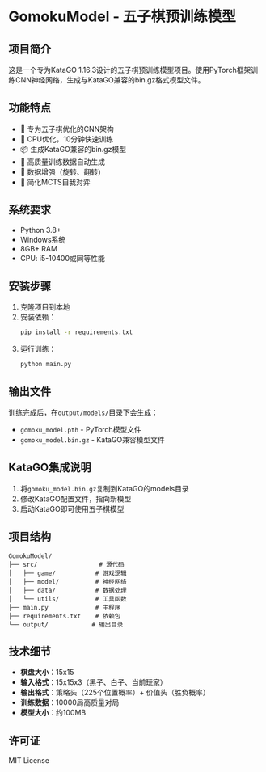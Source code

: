 # GomokuModel - 五子棋预训练模型

## 项目简介

这是一个专为KataGO 1.16.3设计的五子棋预训练模型项目。使用PyTorch框架训练CNN神经网络，生成与KataGO兼容的bin.gz格式模型文件。

## 功能特点

- 🎯 专为五子棋优化的CNN架构
- 🚀 CPU优化，10分钟快速训练
- 📦 生成KataGO兼容的bin.gz模型
- 🎲 高质量训练数据自动生成
- 🔄 数据增强（旋转、翻转）
- 🧠 简化MCTS自我对弈

## 系统要求

- Python 3.8+
- Windows系统
- 8GB+ RAM
- CPU: i5-10400或同等性能

## 安装步骤

1. 克隆项目到本地
2. 安装依赖：
   ```bash
   pip install -r requirements.txt
   ```
3. 运行训练：
   ```bash
   python main.py
   ```

## 输出文件

训练完成后，在`output/models/`目录下会生成：
- `gomoku_model.pth` - PyTorch模型文件
- `gomoku_model.bin.gz` - KataGO兼容模型文件

## KataGO集成说明

1. 将`gomoku_model.bin.gz`复制到KataGO的models目录
2. 修改KataGO配置文件，指向新模型
3. 启动KataGO即可使用五子棋模型

## 项目结构

```
GomokuModel/
├── src/                 # 源代码
│   ├── game/           # 游戏逻辑
│   ├── model/          # 神经网络
│   ├── data/           # 数据处理
│   └── utils/          # 工具函数
├── main.py             # 主程序
├── requirements.txt    # 依赖包
└── output/            # 输出目录
```

## 技术细节

- **棋盘大小**：15x15
- **输入格式**：15x15x3（黑子、白子、当前玩家）
- **输出格式**：策略头（225个位置概率）+ 价值头（胜负概率）
- **训练数据**：10000局高质量对局
- **模型大小**：约100MB

## 许可证

MIT License